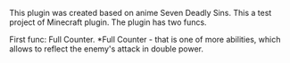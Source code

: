 This plugin was created based on anime Seven Deadly Sins.
This a test project of Minecraft plugin.
The plugin has two funcs. 

First func: Full Counter.
*Full Counter - that is one of more abilities, which allows to reflect the enemy's attack in double power.
